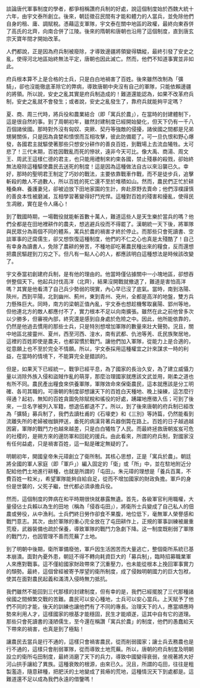 

談論唐代軍事制度的學者，都爭相稱讚府兵制的好處，說這個制度始於西魏大統十六年，由宇文泰所創立。後來，朝廷徵召民間有才能和體力的人當兵，並免除他們自身的租、庸、調賦稅。憑藉這支軍隊，宇文泰在關中地區的政權，最終向東吞併了高氏的北齊，向南合併了江陵。後來的隋朝和唐朝也沿用了這個制度，直到唐玄宗天寶年間才開始改革。

人們都說，正是因為府兵制被廢除，才導致邊疆將領變得驕縱，最終引發了安史之亂，使得河北地區始終無法平定，唐朝也因此滅亡。然而，他們不知道事實並非如此。

府兵根本算不上是合格的士兵，只是白白地禍害了百姓。後來雖然改制為「彍騎」，卻也沒能徹底革除它的弊病，導致唐朝中央沒有自己的軍隊，只能依賴邊疆的將領。所以說，安史之亂其實是府兵制造成的！難道還能認為，如果不改革府兵制，安史之亂就不會發生；或者說，安史之亂發生了，靠府兵就能夠平定嗎？

夏、商、周三代時，將兵役和農業結合（即「寓兵於農」），在當時的封建體制下，這是很自然的事。到了周朝初年，雖然封建制度已經開始變化，但天下仍有一千八百個諸侯國。那時對外沒有匈奴、突厥、契丹等強敵的侵擾，諸侯國之間都是兄弟甥舅關係，只是因為貪婪和憤恨而互相攻擊，彼此防備罷了。可一旦仇恨和野心爆發，各國君主就驅使著那些只想安分耕作的善良百姓，到戰場上去流血犧牲。太可悲了！三代末期，百姓因戰亂而死的慘狀，遠非今天可比。像大禹、商湯、周文王、周武王這樣仁德的君主，也只能用禮制來約束各國，禁止殘暴的殺戮，卻始終無法廢除這種驅使農民去送死的制度！這是因為這種做法自古以來沿襲已久。幸好，那時的聖明君王制定了巧妙的戰法，主要依靠戰車作戰，而不是徒步兵，追擊斬殺的敵人不過數人，所以百姓的死亡還不至於堆積如山。然而，農民們正忙於耕種桑麻、養護妻兒，卻被迫放下田地家園的生計，奔赴原野去賣命；他們淳樸謹慎的善良本性被磨滅，互相學習著變得好鬥兇悍。這種對百姓的殘害和擾亂，使得民生凋敝，實在是令人痛心！

到了戰國時期，一場戰役就能斬首數十萬人，難道這些人是天生樂於當兵的嗎？他們全都是在田地裡耕作的農夫，想逃避兵役而不得罷了。漢朝統一天下後，將軍隊與民眾分為兩個不同的體系，寓兵於農的禍害才終於停止。而那些只會死讀書、空談軍事的迂腐儒生，卻又想恢復這種制度，他們的不仁之心也真是太殘酷了！自己有幸身為讀書人，免除了農耕的勞苦，不種地卻吃著農民種出來的糧食，反而還想把農民驅趕到刀刃之下。但凡有一點人心的人，都應該明白這種想法是時候該改變了。

宇文泰當初創建府兵制，是有他的理由的。他當時僅佔據關中一小塊地區，卻想吞併整個天下。他起兵討伐高洋（北齊），結果沒開戰就撤退了，難道是害怕高洋嗎？其實是他看清了自己兵少勢弱的現實，內心早已沒了底氣。當時，南到洛陽、陝州，西到平陽，北到幽州、薊州，東到青州、兗州，全都是高洋的地盤，雙方兵力懸殊巨大。同時，南方的梁朝正值內亂，宇文泰也想趁機奪取襄陽、郢州等地，但他連北方的敵人都應付不了，實力根本不足以向南擴張。雖然在此之前他曾多次以少勝多，但審視內部，終究還是感到自身處於危險之中。因此，他所能依靠的，仍然是他過去慣用的那些士兵，只是特別想增加軍隊的數量來壯大聲勢。況且，關中地區北接靈州、夏州，西至河西、湟水，南有武都、仇池等羌、氐民族聚居地，這裡的百姓即使是農夫，也都習慣於戰鬥。讓他們加入軍隊，從能力上是合適的，從意願上也不至於完全不情願。所以，宇文泰採用這種權宜之計來謀求一時的利益，在當時的情境下，不能算完全是錯誤的。

但是，如果天下已經統一，戰爭已經平息，為了國家的長治久安，為了建立威懾力量以消除外族入侵和盜賊作亂的萌芽，那麼治理國家就應該文武並用，剛柔之道也有所不同。農民產出糧食來供養軍隊，軍隊效命來保衛農民，這本就應該是分工明確、各司其職的。可唐朝的制度卻想讓天下的百姓白天種地、晚上操練，這怎麼行得通？起初，無知的百姓貪圖免除賦稅和徭役的好處，踴躍地應徵入伍；可到了後來，一旦名字被列入军籍，想退伍都退不了。所以，到了後來唐朝的府兵制已經改為「彍騎」募兵制了，我們去讀杜甫的《石壕吏》和《三別》等詩篇，仍然能看到流離失所的老婦被枷鎖押送，垂死的病漢背著兵器倒斃在路上。百姓的日子越過越困窘，軍隊的戰鬥力也越來越差，只是白白犧牲了人民。而最終拯救唐朝岌岌可危的社稷的，是朔方來的邊防軍和回紇的援兵。由此看來，所謂的府兵制，對國家沒有任何益處，只是禍害百姓，這一點是確定無疑的了。

明朝初年，開國皇帝朱元璋創立了衛所制。其核心思想，正是「寓兵於農」。朝廷將全國的軍人家庭（即「軍戶」）編入固定的「衛」或「所」中，並在駐地附近分配給他們土地進行耕種，也就是所謂的「屯田」。朱元璋的理想是「養兵百萬，不費百姓一粒米」，希望軍隊能夠自給自足，從而不增加國家的財政負擔。軍戶的身份是世襲的，父死子繼，世代都必須承擔兵役。

然而，這個制度的弊病在和平時期很快就暴露無遺。首先，各級軍官利用職權，大量侵佔士兵賴以為生的田地（稱為「侵吞屯田」），將衛所士兵變成了自己私人的佃農或勞役，从中漁利。士兵們終日勞作卻食不果腹，地位低下，毫無軍人榮譽感和戰鬥意志。其次，由於軍隊的重心完全放在了屯田耕作上，正規的軍事訓練被嚴重荒廢，武器裝備也疏於保養，導致軍隊的戰鬥力急劇下降。这一制度既削弱了軍隊的戰鬥力，也因管理不善而荒蕪了土地。

到了明朝中後期，衛所軍備廢弛，軍戶因生活困苦而大量逃亡，整個衛所系統已基本崩潰。面對內憂外患，朝廷不得不轉向耗資巨大的「募兵制」，臨時招募職業軍人來應對戰事。這不僅給國家財政帶來了沉重壓力，也未能從根本上挽回軍事實力的頹勢。最終，這個曾經被寄予厚望的衛所制度，成了侵蝕明朝國力的巨大包袱，使其在面對農民起義和滿清入侵時無力抵抗。
  
我們雖然不能回到三代那樣的封建制度，但有幸的是，我們已經擺脫了三代那種諸侯國之間頻繁交戰的苦難。農民可以安心種地，士兵可以安心當兵。上天賦予了他們不同的才能，後天的訓練也讓他們有了不同的專長。治理天下的人，應當順應時勢來利用人才，這樣國家的根基才能穩固，民生才能順遂，這其中自有它的道理。那些只會死讀書的淺陋儒生，至今還在稱讚「寓兵於農」的制度，他們的愚蠢給天下帶來的禍害，也真是到了極點！

讓農民去當兵是行不通的，這樣只會禍害農民，從而削弱國家；讓士兵去務農也是行不通的，這樣只會削弱軍隊，從而導致土地荒蕪。所以，唐朝的府兵制度及明朝設立的衛所屯田制度，最終消磨了天下的兵力，導致中國變得衰弱，坐視著將大好河山拱手讓給了異族。這種衰敗的根源，由來已久。況且，所謂的屯田，往往是粗製濫造，隨意耕種，把肥沃的土地變成了貧瘠的荒地，這種情況天下到處都是。這難道還不足以成為我們永遠的借鑒嗎！
